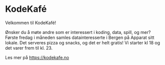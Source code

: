 # KodeKafé

Velkommen til KodeKafé!

Ønsker du å møte andre som er interessert i koding, data, spill, og mer? Første fredag i måneden samles datainteresserte i Bergen på Apparat sitt lokale. Det serveres pizza og snacks, og det er helt gratis! Vi starter kl 18 og det varer frem til kl. 23.

Les mer på <https://kodekafe.no>
